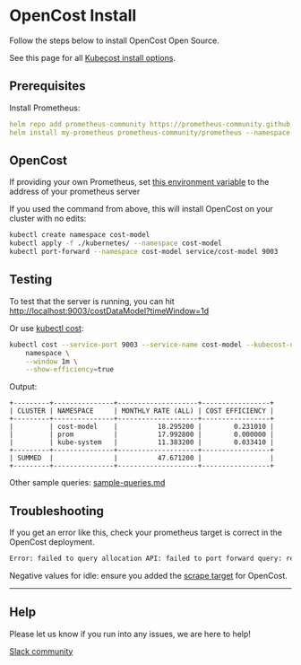# OpenCost Install

Follow the steps below to install OpenCost Open Source.

See this page for all [Kubecost install options](http://docs.kubecost.com/install).

## Prerequisites

Install Prometheus:

```yaml
helm repo add prometheus-community https://prometheus-community.github.io/helm-charts
helm install my-prometheus prometheus-community/prometheus --namespace prom --create-namespace -f ./docs/extraScrapeConfigs.yaml
```

## OpenCost

If providing your own Prometheus, set [this environment variable](https://github.com/kubecost/opencost/blob/c211fbc1244a9da9667c7180a9e4c7f988d7978a/kubernetes/deployment.yaml#L33) to the address of your prometheus server

If you used the command from above, this will install OpenCost on your cluster with no edits:

```sh
kubectl create namespace cost-model
kubectl apply -f ./kubernetes/ --namespace cost-model
kubectl port-forward --namespace cost-model service/cost-model 9003
```

## Testing

To test that the server is running, you can hit [http://localhost:9003/costDataModel?timeWindow=1d](http://localhost:9003/costDataModel?timeWindow=1d)

Or use [kubectl cost](https://github.com/kubecost/kubectl-cost):

```sh
kubectl cost --service-port 9003 --service-name cost-model --kubecost-namespace cost-model --allocation-path /allocation/compute  \
    namespace \
    --window 1m \
    --show-efficiency=true
```

Output:

```
+---------+---------------+--------------------+-----------------+
| CLUSTER | NAMESPACE     | MONTHLY RATE (ALL) | COST EFFICIENCY |
+---------+---------------+--------------------+-----------------+
|         | cost-model    |          18.295200 |        0.231010 |
|         | prom          |          17.992800 |        0.000000 |
|         | kube-system   |          11.383200 |        0.033410 |
+---------+---------------+--------------------+-----------------+
| SUMMED  |               |          47.671200 |                 |
+---------+---------------+--------------------+-----------------+
```

Other sample queries: [sample-queries.md](./sample-queries.md)

## Troubleshooting

If you get an error like this, check your prometheus target is correct in the OpenCost deployment.

```bash
Error: failed to query allocation API: failed to port forward query: received non-200 status code 500 and data: {"code":500,"status":"","data":null,"message":"Error: error computing allocation for ...
```

Negative values for idle: ensure you added the [scrape target](extraScrapeConfigs.yaml) for OpenCost.

---

## Help

Please let us know if you run into any issues, we are here to help!

[Slack community](https://join.slack.com/t/kubecost/shared_invite/enQtNTA2MjQ1NDUyODE5LWFjYzIzNWE4MDkzMmUyZGU4NjkwMzMyMjIyM2E0NGNmYjExZjBiNjk1YzY5ZDI0ZTNhZDg4NjlkMGRkYzFlZTU)